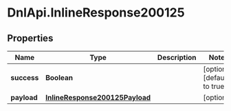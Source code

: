 # DnlApi.InlineResponse200125

## Properties
Name | Type | Description | Notes
------------ | ------------- | ------------- | -------------
**success** | **Boolean** |  | [optional] [default to true]
**payload** | [**InlineResponse200125Payload**](InlineResponse200125Payload.md) |  | [optional] 


